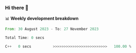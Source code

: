 ### Hi there 👋

📊 **Weekly development breakdown**
<!--START_SECTION:waka-->

```rust
From: 30 August 2023 - To: 27 November 2023

Total Time: 0 secs

C++   0 secs          >>>>>>>>>>>>>>>>>>>>>>>>>   100.00 %
```

<!--END_SECTION:waka-->
<!--
**R-enanVieira/R-enanVieira** is a ✨ _special_ ✨ repository because its `README.md` (this file) appears on your GitHub profile.

Here are some ideas to get you started:

- 🔭 I’m currently working on ...
- 🌱 I’m currently learning ...
- 👯 I’m looking to collaborate on ...
- 🤔 I’m looking for help with ...
- 💬 Ask me about ...
- 📫 How to reach me: ...
- 😄 Pronouns: ...
- ⚡ Fun fact: ...
-->
